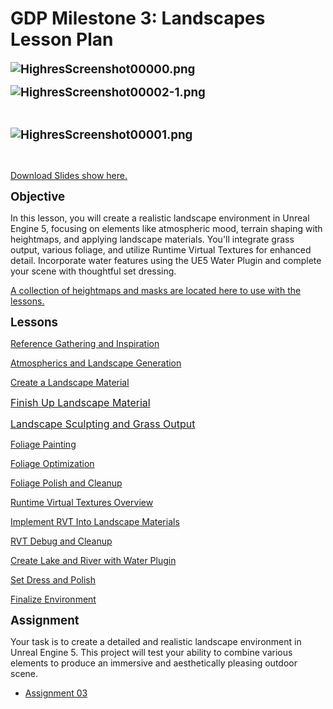 # GDP Milestone 3: Landscapes Lesson Plan

<p><span style="font-size: 14pt;"><strong><img src="https://vertexschool.instructure.com/courses/462/files/27739/preview?verifier=zObG8HZvbBBLxjsdXZp8aBVYFwsZtMTfyWg1QF51" alt="HighresScreenshot00000.png" data-api-endpoint="https://vertexschool.instructure.com/api/v1/courses/462/files/27739" data-api-returntype="File"></strong></span></p>
<p><span style="font-size: 14pt;"><strong><img src="https://vertexschool.instructure.com/courses/462/files/27740/preview?verifier=OGe9nzyaHbh8xcxywEdWv2GTfAmSxsMJeM5fkDcU" alt="HighresScreenshot00002-1.png" data-api-endpoint="https://vertexschool.instructure.com/api/v1/courses/462/files/27740" data-api-returntype="File"></strong></span></p>
<p>&nbsp;</p>
<p><span style="font-size: 14pt;"><strong><img src="https://vertexschool.instructure.com/courses/462/files/27787/preview?verifier=qzuKIvZmt1eNnTQFEQd6MaDsCmcNLVs9JryHq8ps" alt="HighresScreenshot00001.png" data-api-endpoint="https://vertexschool.instructure.com/api/v1/courses/462/files/27787" data-api-returntype="File"></strong></span></p>
<p>&nbsp;</p>
<p><a class="inline_disabled" title="Link" href="https://docs.google.com/presentation/d/1SXstAyYYUuDdPsGnlMmOd7rRNlRq-NO4cIdsPrkG5SQ/edit?usp=sharing" target="_blank">Download Slides show here.</a></p>
<p><span style="font-size: 14pt;"><strong>Objective</strong></span></p>
<p>In this lesson, you will create a realistic landscape environment in Unreal Engine 5, focusing on elements like atmospheric mood, terrain shaping with heightmaps, and applying landscape materials. You'll integrate grass output, various foliage, and utilize Runtime Virtual Textures for enhanced detail. Incorporate water features using the UE5 Water Plugin and complete your scene with thoughtful set dressing.</p>
<p><a class="instructure_file_link inline_disabled" title="HeightmapsAndMasks.zip" href="https://vertexschool.instructure.com/courses/462/files/27877?verifier=EujMQDuRofjX86gYBaBww2lvEmJjFpw1cmcYxJMK&amp;wrap=1" target="_blank" data-api-endpoint="https://vertexschool.instructure.com/api/v1/courses/462/files/27877" data-api-returntype="File">A collection of heightmaps and masks are located here to use with the lessons.</a></p>
<p><span style="font-size: 14pt;"><strong>Lessons</strong></span><strong></strong></p>
<p><a class="ig-title title item_link" title="Reference Gathering and Inspiration" href="https://vertexschool.instructure.com/courses/462/modules/items/24136">Reference Gathering and Inspiration</a></p>
<p><a class="ig-title title item_link" title="Atmospherics and Landscape Generation" href="https://vertexschool.instructure.com/courses/462/modules/items/24137">Atmospherics and Landscape Generation</a></p>
<p><a title="Create a Landscape Material" href="https://vertexschool.instructure.com/courses/462/pages/create-a-landscape-material" data-course-type="wikiPages" data-published="false" data-api-endpoint="https://vertexschool.instructure.com/api/v1/courses/462/pages/create-a-landscape-material" data-api-returntype="Page">Create a Landscape Material</a></p>
<p><a class="ig-title title item_link" style="font-family: inherit; font-size: 1rem;" title="Finish Up Landscape Material" href="https://vertexschool.instructure.com/courses/462/modules/items/24139">Finish Up Landscape Material</a></p>
<p><a class="ig-title title item_link" style="font-family: inherit; font-size: 1rem;" title="Landscape Sculpting and Grass Output" href="https://vertexschool.instructure.com/courses/462/modules/items/24140">Landscape Sculpting and Grass Output</a></p>
<p><a title="Foliage Painting" href="https://vertexschool.instructure.com/courses/462/pages/foliage-painting" data-course-type="wikiPages" data-published="false" data-api-endpoint="https://vertexschool.instructure.com/api/v1/courses/462/pages/foliage-painting" data-api-returntype="Page">Foliage Painting</a></p>
<p><a class="ig-title title item_link" title="Foliage Optimization" href="https://vertexschool.instructure.com/courses/462/modules/items/24142">Foliage Optimization</a></p>
<p><a title="Foliage Polish and Cleanup" href="https://vertexschool.instructure.com/courses/462/pages/foliage-polish-and-cleanup" data-course-type="wikiPages" data-published="false" data-api-endpoint="https://vertexschool.instructure.com/api/v1/courses/462/pages/foliage-polish-and-cleanup" data-api-returntype="Page">Foliage Polish and Cleanup</a></p>
<p><a title="Runtime Virtual Textures Overview" href="https://vertexschool.instructure.com/courses/462/pages/runtime-virtual-textures-overview" data-course-type="wikiPages" data-published="false" data-api-endpoint="https://vertexschool.instructure.com/api/v1/courses/462/pages/runtime-virtual-textures-overview" data-api-returntype="Page">Runtime Virtual Textures Overview</a></p>
<p><a title="Implement RVT Into Landscape Materials" href="https://vertexschool.instructure.com/courses/462/pages/implement-rvt-into-landscape-materials" data-course-type="wikiPages" data-published="false" data-api-endpoint="https://vertexschool.instructure.com/api/v1/courses/462/pages/implement-rvt-into-landscape-materials" data-api-returntype="Page">Implement RVT Into Landscape Materials</a></p>
<p><a class="ig-title title item_link" title="RVT Debug and Cleanup" href="https://vertexschool.instructure.com/courses/462/modules/items/24146">RVT Debug and Cleanup</a></p>
<p><a title="Create Lake and River with Water Plugin" href="https://vertexschool.instructure.com/courses/462/pages/create-lake-and-river-with-water-plugin" data-course-type="wikiPages" data-published="false" data-api-endpoint="https://vertexschool.instructure.com/api/v1/courses/462/pages/create-lake-and-river-with-water-plugin" data-api-returntype="Page">Create Lake and River with Water Plugin</a></p>
<p><a title="Set Dress and Polish" href="https://vertexschool.instructure.com/courses/462/pages/set-dress-and-polish" data-course-type="wikiPages" data-published="false" data-api-endpoint="https://vertexschool.instructure.com/api/v1/courses/462/pages/set-dress-and-polish" data-api-returntype="Page">Set Dress and Polish</a></p>
<p><a class="ig-title title item_link" title="Finalize Environment" href="https://vertexschool.instructure.com/courses/462/modules/items/24149">Finalize Environment</a></p>
<p><span style="font-size: 14pt;"><strong>Assignment</strong></span></p>
<p><span>Your task is to create a detailed and realistic landscape environment in Unreal Engine 5. This project will test your ability to combine various elements to produce an immersive and aesthetically pleasing outdoor scene.</span></p>
<ul>
<li><a title="Assignment 02: Create Landscape and Sky Atmosphere" href="https://vertexschool.instructure.com/courses/462/assignments/3191" data-course-type="assignments" data-published="false" data-api-endpoint="https://vertexschool.instructure.com/api/v1/courses/462/assignments/3191" data-api-returntype="Assignment"><span>Assignment 03</span></a></li>
</ul>
<p>&nbsp;</p>